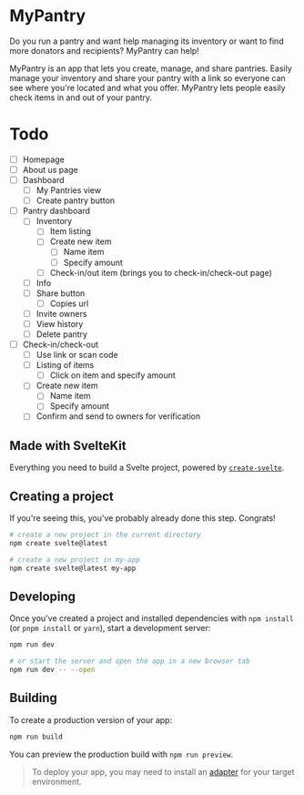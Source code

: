 # MyPantry

Do you run a pantry and want help managing its inventory or want to find more donators and recipients? MyPantry can help!

MyPantry is an app that lets you create, manage, and share pantries. Easily manage your inventory and share your pantry with a link so everyone can see where you're located and what you offer. MyPantry lets people easily check items in and out of your pantry.

# Todo

- [ ] Homepage
- [ ] About us page
- [ ] Dashboard
  - [ ] My Pantries view
  - [ ] Create pantry button
- [ ] Pantry dashboard
  - [ ] Inventory
    - [ ] Item listing
    - [ ] Create new item
      - [ ] Name item
      - [ ] Specify amount
    - [ ] Check-in/out item (brings you to check-in/check-out page)
  - [ ] Info
  - [ ] Share button
    - [ ] Copies url
  - [ ] Invite owners
  - [ ] View history
  - [ ] Delete pantry
- [ ] Check-in/check-out
  - [ ] Use link or scan code
  - [ ] Listing of items
    - [ ] Click on item and specify amount
  - [ ] Create new item
    - [ ] Name item
    - [ ] Specify amount
  - [ ] Confirm and send to owners for verification

## Made with SvelteKit

Everything you need to build a Svelte project, powered by [`create-svelte`](https://github.com/sveltejs/kit/tree/master/packages/create-svelte).

## Creating a project

If you're seeing this, you've probably already done this step. Congrats!

```bash
# create a new project in the current directory
npm create svelte@latest

# create a new project in my-app
npm create svelte@latest my-app
```

## Developing

Once you've created a project and installed dependencies with `npm install` (or `pnpm install` or `yarn`), start a development server:

```bash
npm run dev

# or start the server and open the app in a new browser tab
npm run dev -- --open
```

## Building

To create a production version of your app:

```bash
npm run build
```

You can preview the production build with `npm run preview`.

> To deploy your app, you may need to install an [adapter](https://kit.svelte.dev/docs/adapters) for your target environment.
